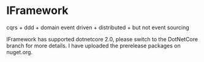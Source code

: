 IFramework
==========

cqrs + ddd + domain event driven + distributed + but not event sourcing

IFramework has supported dotnetcore 2.0, please switch to the DotNetCore branch for more details. I have uploaded the prerelease packages on nuget.org.
